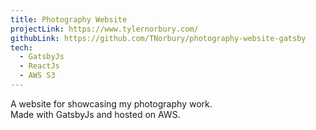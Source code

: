 ```yaml
---
title: Photography Website
projectLink: https://www.tylernorbury.com/
githubLink: https://github.com/TNorbury/photography-website-gatsby
tech:
  - GatsbyJs
  - ReactJs
  - AWS S3
---
```


A website for showcasing my photography work.  
Made with GatsbyJs and hosted on AWS.
